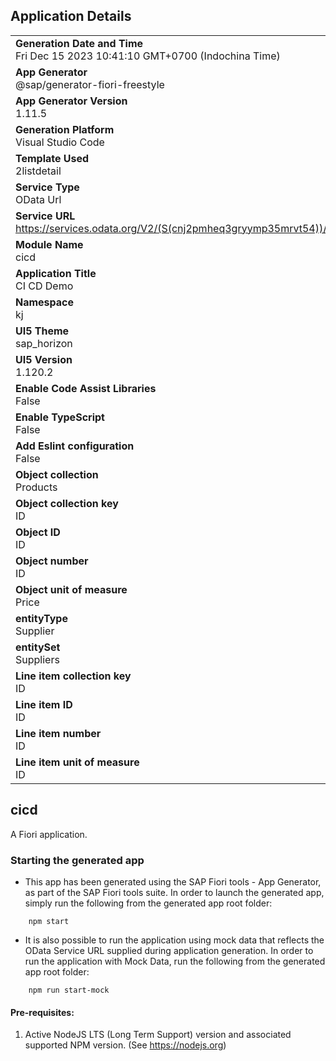 ## Application Details
|               |
| ------------- |
|**Generation Date and Time**<br>Fri Dec 15 2023 10:41:10 GMT+0700 (Indochina Time)|
|**App Generator**<br>@sap/generator-fiori-freestyle|
|**App Generator Version**<br>1.11.5|
|**Generation Platform**<br>Visual Studio Code|
|**Template Used**<br>2listdetail|
|**Service Type**<br>OData Url|
|**Service URL**<br>https://services.odata.org/V2/(S(cnj2pmheq3gryymp35mrvt54))/OData/OData.svc/
|**Module Name**<br>cicd|
|**Application Title**<br>CI CD Demo|
|**Namespace**<br>kj|
|**UI5 Theme**<br>sap_horizon|
|**UI5 Version**<br>1.120.2|
|**Enable Code Assist Libraries**<br>False|
|**Enable TypeScript**<br>False|
|**Add Eslint configuration**<br>False|
|**Object collection**<br>Products|
|**Object collection key**<br>ID|
|**Object ID**<br>ID|
|**Object number**<br>ID|
|**Object unit of measure**<br>Price|
|**entityType**<br>Supplier|
|**entitySet**<br>Suppliers|
|**Line item collection key**<br>ID|
|**Line item ID**<br>ID|
|**Line item number**<br>ID|
|**Line item unit of measure**<br>ID|

## cicd

A Fiori application.

### Starting the generated app

-   This app has been generated using the SAP Fiori tools - App Generator, as part of the SAP Fiori tools suite.  In order to launch the generated app, simply run the following from the generated app root folder:

```
    npm start
```

- It is also possible to run the application using mock data that reflects the OData Service URL supplied during application generation.  In order to run the application with Mock Data, run the following from the generated app root folder:

```
    npm run start-mock
```

#### Pre-requisites:

1. Active NodeJS LTS (Long Term Support) version and associated supported NPM version.  (See https://nodejs.org)


